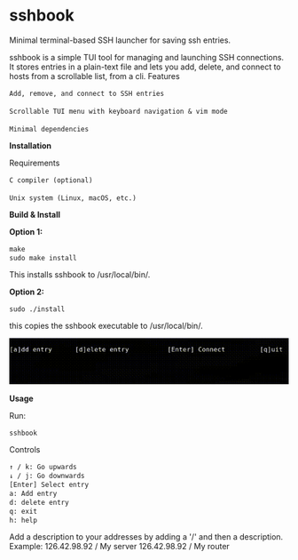 # **sshbook**

Minimal terminal-based SSH launcher for saving ssh entries.

sshbook is a simple TUI tool for managing and launching SSH connections. It stores entries in a plain-text file and lets you add, delete, and connect to hosts from a scrollable list, from a cli.
 Features

    Add, remove, and connect to SSH entries

    Scrollable TUI menu with keyboard navigation & vim mode

    Minimal dependencies

**Installation**

Requirements

    C compiler (optional)

    Unix system (Linux, macOS, etc.)

**Build & Install**

**Option 1:**

    make
    sudo make install

This installs sshbook to /usr/local/bin/.

**Option 2:**
    
    sudo ./install

this copies the sshbook executable to /usr/local/bin/.

![usagegif](./usagegif.gif)



**Usage**


Run:

    sshbook

Controls

    ↑ / k: Go upwards
    ↓ / j: Go downwards
    [Enter] Select entry
    a: Add entry
    d: delete entry
    q: exit
    h: help

Add a description to your addresses by adding a '/' and then a description. Example:
    126.42.98.92 / My server
    126.42.98.92 / My router

